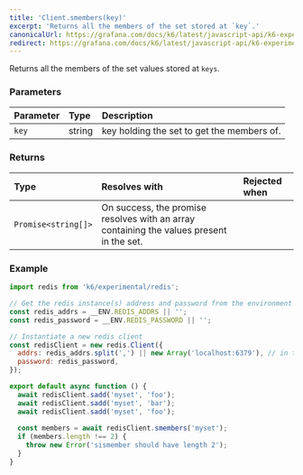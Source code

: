 ```yaml
---
title: 'Client.smembers(key)'
excerpt: 'Returns all the members of the set stored at `key`.'
canonicalUrl: https://grafana.com/docs/k6/latest/javascript-api/k6-experimental/redis/client/client-smembers/
redirect: https://grafana.com/docs/k6/latest/javascript-api/k6-experimental/redis/client/client-smembers/
---
```


Returns all the members of the set values stored at `keys`.

### Parameters

| Parameter | Type   | Description                                |
| :-------- | :----- | :----------------------------------------- |
| `key`     | string | key holding the set to get the members of. |


### Returns

| Type                | Resolves with                                                                                       | Rejected when |
| :------------------ | :----------------------------------------------------------------------------------------------- | :------- |
| `Promise<string[]>` | On success, the promise resolves with an array containing the values present in the set. |          |

### Example

<CodeGroup labels={[]}>

```javascript
import redis from 'k6/experimental/redis';

// Get the redis instance(s) address and password from the environment
const redis_addrs = __ENV.REDIS_ADDRS || '';
const redis_password = __ENV.REDIS_PASSWORD || '';

// Instantiate a new redis client
const redisClient = new redis.Client({
  addrs: redis_addrs.split(',') || new Array('localhost:6379'), // in the form of 'host:port', separated by commas
  password: redis_password,
});

export default async function () {
  await redisClient.sadd('myset', 'foo');
  await redisClient.sadd('myset', 'bar');
  await redisClient.sadd('myset', 'foo');
  
  const members = await redisClient.smembers('myset');
  if (members.length !== 2) {
    throw new Error('sismember should have length 2');
  }
}
```

</CodeGroup>